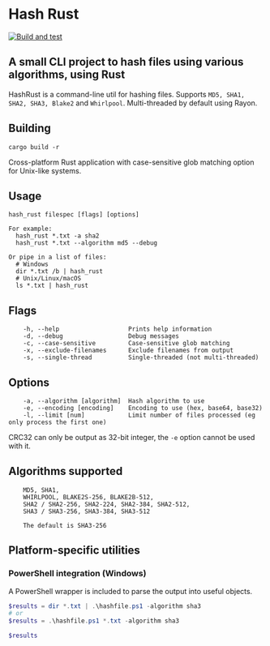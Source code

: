 # Hash Rust

[![Build and test](https://github.com/lookbusy1344/HashRust/actions/workflows/rust.yml/badge.svg)](https://github.com/lookbusy1344/HashRust/actions/workflows/rust.yml)

## A small CLI project to hash files using various algorithms, using Rust

HashRust is a command-line util for hashing files. Supports `MD5, SHA1, SHA2, SHA3, Blake2` and `Whirlpool`.
Multi-threaded by default using Rayon.

## Building

```cargo build -r```

Cross-platform Rust application with case-sensitive glob matching option for Unix-like systems.

## Usage

```
hash_rust filespec [flags] [options]

For example:
  hash_rust *.txt -a sha2
  hash_rust *.txt --algorithm md5 --debug

Or pipe in a list of files:
  # Windows
  dir *.txt /b | hash_rust
  # Unix/Linux/macOS
  ls *.txt | hash_rust
```

## Flags

```
    -h, --help                   Prints help information
    -d, --debug                  Debug messages
    -c, --case-sensitive         Case-sensitive glob matching
    -x, --exclude-filenames      Exclude filenames from output
    -s, --single-thread          Single-threaded (not multi-threaded)
```

## Options

```
    -a, --algorithm [algorithm]  Hash algorithm to use
    -e, --encoding [encoding]    Encoding to use (hex, base64, base32)
    -l, --limit [num]            Limit number of files processed (eg only process the first one)
```

CRC32 can only be output as 32-bit integer, the `-e` option cannot be used with it.

## Algorithms supported

```
    MD5, SHA1,
    WHIRLPOOL, BLAKE2S-256, BLAKE2B-512,
    SHA2 / SHA2-256, SHA2-224, SHA2-384, SHA2-512, 
    SHA3 / SHA3-256, SHA3-384, SHA3-512

    The default is SHA3-256
```

## Platform-specific utilities

### PowerShell integration (Windows)

A PowerShell wrapper is included to parse the output into useful objects.

```powershell
$results = dir *.txt | .\hashfile.ps1 -algorithm sha3
# or
$results = .\hashfile.ps1 *.txt -algorithm sha3

$results
```

